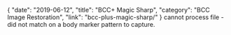 {
"date": "2019-06-12",
"title": "BCC+ Magic Sharp",
"category": "BCC Image Restoration",
"link": "bcc-plus-magic-sharp/"
}
cannot process file - did not match on a body marker pattern to capture.